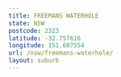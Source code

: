 ```yaml
---
title: FREEMANS WATERHOLE
state: NSW
postcode: 2323
latitude: -32.757616
longitude: 151.607554
url: /nsw/freemans-waterhole/
layout: suburb
---
```

